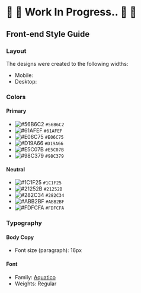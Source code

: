 # 🚧 👷 Work In Progress.. 👷 🚧

<!-- Permission font -->

## Front-end Style Guide

### Layout

The designs were created to the following widths:

- Mobile: 
- Desktop: 

### Colors

#### Primary

- ![#56B6C2](https://placehold.co/20x20/56B6C2/56B6C2.png) `#56B6C2`
- ![#61AFEF](https://placehold.co/20x20/61AFEF/61AFEF.png) `#61AFEF`
- ![#E06C75](https://placehold.co/20x20/E06C75/E06C75.png) `#E06C75`
- ![#D19A66](https://placehold.co/20x20/D19A66/D19A66.png) `#D19A66`
- ![#E5C07B](https://placehold.co/20x20/E5C07B/E5C07B.png) `#E5C07B`
- ![#98C379](https://placehold.co/20x20/98C379/98C379.png) `#98C379`

#### Neutral 

- ![#1C1F25](https://placehold.co/20x20/1C1F25/1C1F25.png) `#1C1F25`
- ![#21252B](https://placehold.co/20x20/21252B/21252B.png) `#21252B`
- ![#282C34](https://placehold.co/20x20/282C34/282C34.png) `#282C34`
- ![#ABB2BF](https://placehold.co/20x20/ABB2BF/ABB2BF.png) `#ABB2BF`
- ![#FDFCFA](https://placehold.co/20x20/FDFCFA/FDFCFA.png) `#FDFCFA`

### Typography

#### Body Copy

- Font size (paragraph): 16px

#### Font

- Family: [Aquatico](https://www.dafontfree.io/aquatico-font-free/)
- Weights: Regular
